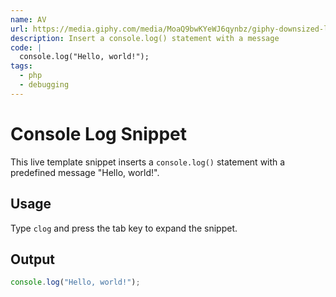 ```yaml
---
name: AV
url: https://media.giphy.com/media/MoaQ9bwKYeWJ6qynbz/giphy-downsized-large.gif
description: Insert a console.log() statement with a message
code: |
  console.log("Hello, world!");
tags:
  - php
  - debugging
---
```


# Console Log Snippet

This live template snippet inserts a `console.log()` statement with a predefined message "Hello, world!".

## Usage

Type `clog` and press the tab key to expand the snippet.

## Output

```javascript
console.log("Hello, world!");
```